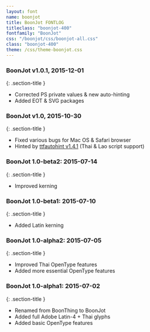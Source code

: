 ```yaml
---
layout: font
name: boonjot
title: BoonJot FONTLOG
titleclass: "boonjot-400"
fontfamily: "BoonJot"
css: "/boonjot/css/boonjot-all.css"
class: "boonjot-400"
theme: /css/theme-boonjot.css
---
```


### BoonJot v1.0.1, 2015-12-01
{: .section-title }

- Corrected PS private values & new auto-hinting
- Added EOT & SVG packages

### BoonJot v1.0, 2015-10-30
{: .section-title }

- Fixed various bugs for Mac OS & Safari browser
- Hinted by [ttfautohint v1.4.1](http://www.freetype.org/ttfautohint/) (Thai & Lao script support)

### BoonJot 1.0-beta2: 2015-07-14
{: .section-title }

- Improved kerning

### BoonJot 1.0-beta1: 2015-07-10
{: .section-title }

- Added Latin kerning

### BoonJot 1.0-alpha2: 2015-07-05
{: .section-title }

- Improved Thai OpenType features
- Added more essential OpenType features

### BoonJot 1.0-alpha1: 2015-07-02
{: .section-title }

- Renamed from BoonThing to BoonJot
- Added full Adobe Latin-4 + Thai glyphs
- Added basic OpenType features

